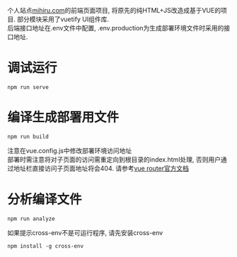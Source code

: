 个人站点[mihiru.com](https://mihiru.com)的前端页面项目, 将原先的纯HTML+JS改造成基于VUE的项目. 部分模块采用了vuetify UI组件库.  
后端接口地址在.env文件中配置, .env.production为生成部署环境文件时采用的接口地址.

# 调试运行
```
npm run serve
```

# 编译生成部署用文件
```
npm run build
```
注意在vue.config.js中修改部署环境访问地址  
部署时需注意将对子页面的访问需重定向到根目录的index.html处理, 否则用户通过地址栏直接访问子页面地址将会404. 请参考[vue router官方文档](https://router.vuejs.org/zh/guide/essentials/history-mode.html#%E5%90%8E%E7%AB%AF%E9%85%8D%E7%BD%AE%E4%BE%8B%E5%AD%90)

# 分析编译文件
```
npm run analyze
```
如果提示cross-env不是可运行程序, 请先安装cross-env
```
npm install -g cross-env
```